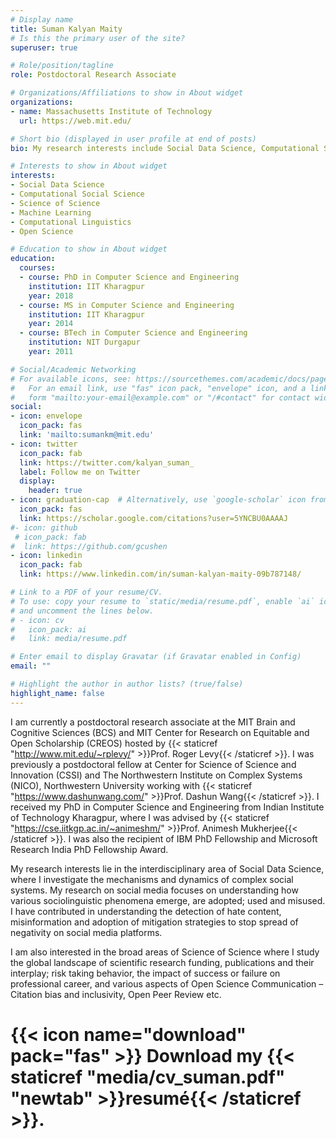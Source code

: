 ```yaml
---
# Display name
title: Suman Kalyan Maity
# Is this the primary user of the site?
superuser: true

# Role/position/tagline
role: Postdoctoral Research Associate

# Organizations/Affiliations to show in About widget
organizations:
- name: Massachusetts Institute of Technology
  url: https://web.mit.edu/

# Short bio (displayed in user profile at end of posts)
bio: My research interests include Social Data Science, Computational Social Science, Science of Science, Machine Learning and Computational Linguistics

# Interests to show in About widget
interests:
- Social Data Science
- Computational Social Science
- Science of Science
- Machine Learning
- Computational Linguistics
- Open Science

# Education to show in About widget
education:
  courses:
  - course: PhD in Computer Science and Engineering
    institution: IIT Kharagpur
    year: 2018
  - course: MS in Computer Science and Engineering
    institution: IIT Kharagpur
    year: 2014
  - course: BTech in Computer Science and Engineering
    institution: NIT Durgapur
    year: 2011

# Social/Academic Networking
# For available icons, see: https://sourcethemes.com/academic/docs/page-builder/#icons
#   For an email link, use "fas" icon pack, "envelope" icon, and a link in the
#   form "mailto:your-email@example.com" or "/#contact" for contact widget.
social:
- icon: envelope
  icon_pack: fas
  link: 'mailto:sumankm@mit.edu'
- icon: twitter
  icon_pack: fab
  link: https://twitter.com/kalyan_suman_
  label: Follow me on Twitter
  display:
    header: true
- icon: graduation-cap  # Alternatively, use `google-scholar` icon from `ai` icon pack
  icon_pack: fas
  link: https://scholar.google.com/citations?user=5YNCBU0AAAAJ
#- icon: github
 # icon_pack: fab
#  link: https://github.com/gcushen
- icon: linkedin
  icon_pack: fab
  link: https://www.linkedin.com/in/suman-kalyan-maity-09b787148/

# Link to a PDF of your resume/CV.
# To use: copy your resume to `static/media/resume.pdf`, enable `ai` icons in `params.toml`, 
# and uncomment the lines below.
# - icon: cv
#   icon_pack: ai
#   link: media/resume.pdf

# Enter email to display Gravatar (if Gravatar enabled in Config)
email: ""

# Highlight the author in author lists? (true/false)
highlight_name: false
---
```


I am currently a postdoctoral research associate at the MIT Brain and Cognitive Sciences (BCS) and MIT Center for Research on Equitable and Open Scholarship (CREOS) hosted by {{< staticref "http://www.mit.edu/~rplevy/" >}}Prof. Roger Levy{{< /staticref >}}. I was previously a postdoctoral fellow at Center for Science of Science and Innovation (CSSI) and The Northwestern Institute on Complex Systems 
(NICO), Northwestern University working with {{< staticref "https://www.dashunwang.com/" >}}Prof. Dashun Wang{{< /staticref >}}. I received my PhD in Computer Science and Engineering from Indian Institute of Technology Kharagpur, where I was advised by  {{< staticref "https://cse.iitkgp.ac.in/~animeshm/" >}}Prof. Animesh Mukherjee{{< /staticref >}}. I was also the recipient of IBM PhD Fellowship and Microsoft Research India PhD Fellowship Award.

My research interests lie in the interdisciplinary area of Social Data Science, where I investigate the mechanisms and dynamics of complex social systems. My research on social media focuses on understanding how various sociolinguistic phenomena emerge, are adopted; used and misused. I have contributed in understanding the detection of hate content, misinformation and adoption of mitigation strategies to stop spread of negativity on social media platforms. 

I am also interested in the broad areas of Science of Science where I study the global landscape of scientific research funding, publications and their interplay; risk taking behavior, the impact of success or failure on professional career, and various aspects of Open Science Communication – Citation bias and inclusivity, Open Peer Review etc.


# {{< icon name="download" pack="fas" >}} Download my {{< staticref "media/cv_suman.pdf" "newtab" >}}resumé{{< /staticref >}}.
